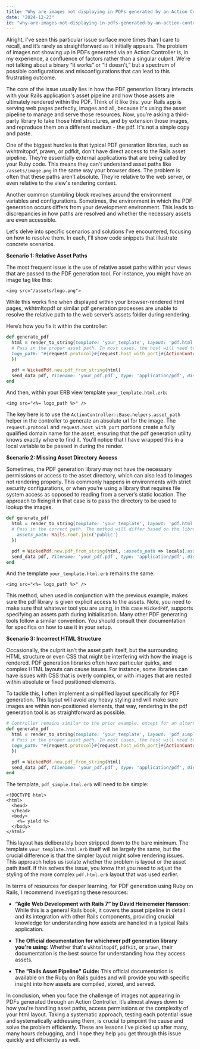 ```yaml
---
title: "Why are images not displaying in PDFs generated by an Action Controller?"
date: "2024-12-23"
id: "why-are-images-not-displaying-in-pdfs-generated-by-an-action-controller"
---
```


Alright,  I've seen this particular issue surface more times than I care to recall, and it’s rarely as straightforward as it initially appears. The problem of images not showing up in PDFs generated via an Action Controller is, in my experience, a confluence of factors rather than a singular culprit. We’re not talking about a binary “it works” or “it doesn’t,” but a spectrum of possible configurations and misconfigurations that can lead to this frustrating outcome.

The core of the issue usually lies in how the PDF generation library interacts with your Rails application's asset pipeline and how those assets are ultimately rendered within the PDF. Think of it like this: your Rails app is serving web pages perfectly, images and all, because it's using the asset pipeline to manage and serve those resources. Now, you’re asking a third-party library to take those html structures, and by extension those images, and reproduce them on a different medium - the pdf. It's not a simple copy and paste.

One of the biggest hurdles is that typical PDF generation libraries, such as wkhtmltopdf, prawn, or pdfkit, don't have direct access to the Rails asset pipeline. They’re essentially external applications that are being called by your Ruby code. This means they can't understand asset paths like `/assets/image.png` in the same way your browser does. The problem is often that these paths aren’t absolute. They’re relative to the web server, or even relative to the view's rendering context.

Another common stumbling block revolves around the environment variables and configurations. Sometimes, the environment in which the PDF generation occurs differs from your development environment. This leads to discrepancies in how paths are resolved and whether the necessary assets are even accessible.

Let's delve into specific scenarios and solutions I’ve encountered, focusing on how to resolve them. In each, I'll show code snippets that illustrate concrete scenarios.

**Scenario 1: Relative Asset Paths**

The most frequent issue is the use of relative asset paths within your views that are passed to the PDF generation tool. For instance, you might have an image tag like this:

```erb
<img src="/assets/logo.png">
```

While this works fine when displayed within your browser-rendered html pages, wkhtmltopdf or similar pdf generation processes are unable to resolve the relative path to the web server’s assets folder during rendering.

Here’s how you fix it within the controller:

```ruby
def generate_pdf
  html = render_to_string(template: 'your_template', layout: 'pdf.html.erb', locals: {
  # Pass in the proper asset path. In most cases, the host will need to be set up correctly
  logo_path: "#{request.protocol}#{request.host_with_port}#{ActionController::Base.helpers.asset_path('logo.png')}"
  })

  pdf = WickedPdf.new.pdf_from_string(html)
  send_data pdf, filename: 'your_pdf.pdf', type: 'application/pdf', disposition: 'inline'
end
```

And then, within your ERB view template `your_template.html.erb`:

```erb
<img src="<%= logo_path %>" />
```

The key here is to use the `ActionController::Base.helpers.asset_path` helper in the controller to generate an absolute url for the image. The `request.protocol` and `request.host_with_port` portions create a fully qualified domain name for the asset, ensuring that the pdf generation utility knows exactly where to find it. You'll notice that I have wrapped this in a local variable to be passed in during the render.

**Scenario 2: Missing Asset Directory Access**

Sometimes, the PDF generation library may not have the necessary permissions or access to the asset directory, which can also lead to images not rendering properly. This commonly happens in environments with strict security configurations, or when you’re using a library that requires file system access as opposed to reading from a server’s static location. The approach to fixing it in that case is to pass the directory to be used to lookup the images.

```ruby
def generate_pdf
  html = render_to_string(template: 'your_template', layout: 'pdf.html.erb', locals: {
  # Pass in the correct path. The method will differ based on the library used.
    assets_path: Rails.root.join('public')
  })

  pdf = WickedPdf.new.pdf_from_string(html, :assets_path => locals[:assets_path])
  send_data pdf, filename: 'your_pdf.pdf', type: 'application/pdf', disposition: 'inline'
end
```

And the template `your_template.html.erb` remains the same:

```erb
<img src="<%= logo_path %>" />
```

This method, when used in conjunction with the previous example, makes sure the pdf library is given explicit access to the assets. Note, you need to make sure that whatever tool you are using, in this case `WickedPdf`, supports specifying an assets path during initialisation. Many other PDF generating tools follow a similar convention. You should consult their documentation for specifics on how to use it in your setup.

**Scenario 3: Incorrect HTML Structure**

Occasionally, the culprit isn’t the asset path itself, but the surrounding HTML structure or even CSS that might be interfering with how the image is rendered. PDF generation libraries often have particular quirks, and complex HTML layouts can cause issues. For instance, some libraries can have issues with CSS that is overly complex, or with images that are nested within absolute or fixed positioned elements.

To tackle this, I often implement a simplified layout specifically for PDF generation. This layout will avoid any heavy styling and will make sure images are within non-positioned elements, that way, rendering in the pdf generation tool is as straightforward as possible.

```ruby
# Controller remains similar to the prior example, except for an alternate layout
def generate_pdf
  html = render_to_string(template: 'your_template', layout: 'pdf_simple.html.erb', locals: {
  # Pass in the proper asset path. In most cases, the host will need to be set up correctly
  logo_path: "#{request.protocol}#{request.host_with_port}#{ActionController::Base.helpers.asset_path('logo.png')}"
  })

  pdf = WickedPdf.new.pdf_from_string(html)
  send_data pdf, filename: 'your_pdf.pdf', type: 'application/pdf', disposition: 'inline'
end
```

The template, `pdf_simple.html.erb` will need to be simple:

```erb
<!DOCTYPE html>
<html>
  <head>
  </head>
  <body>
    <%= yield %>
  </body>
</html>
```

This layout has deliberately been stripped down to the bare minimum. The template `your_template.html.erb` itself will be largely the same, but the crucial difference is that the simpler layout might solve rendering issues. This approach helps us isolate whether the problem is layout or the asset path itself. If this solves the issue, you know that you need to adjust the styling of the more complex `pdf.html.erb` layout that was used earlier.

In terms of resources for deeper learning, for PDF generation using Ruby on Rails, I recommend investigating these resources:

*   **“Agile Web Development with Rails 7” by David Heinemeier Hansson:** While this is a general Rails book, it covers the asset pipeline in detail and its integration with other Rails components, providing crucial knowledge for understanding how assets are handled in a typical Rails application.

*   **The Official documentation for whichever pdf generation library you're using:** Whether that's `wkhtmltopdf`, `pdfkit`, or `prawn`, their documentation is the best source for understanding how they access assets.

*   **The "Rails Asset Pipeline" Guide:** This official documentation is available on the Ruby on Rails guides and will provide you with specific insight into how assets are compiled, stored, and served.

In conclusion, when you face the challenge of images not appearing in PDFs generated through an Action Controller, it’s almost always down to how you're handling asset paths, access permissions or the complexity of your html layout. Taking a systematic approach, testing each potential issue and systematically addressing them, is crucial to pinpoint the cause and solve the problem efficiently. These are lessons I’ve picked up after many, many hours debugging, and I hope they help you get through this issue quickly and efficiently as well.
